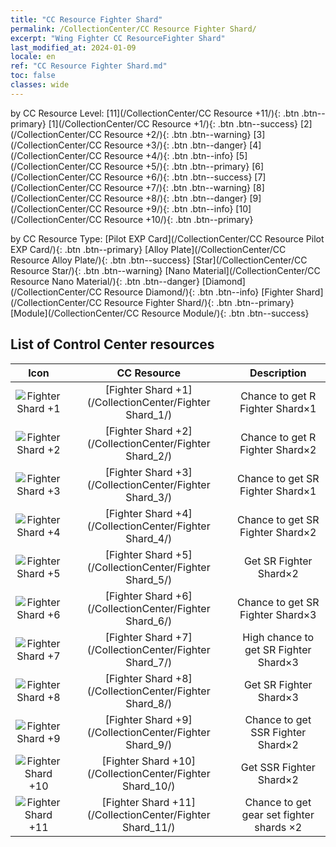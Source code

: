 ```yaml
---
title: "CC Resource Fighter Shard"
permalink: /CollectionCenter/CC Resource Fighter Shard/
excerpt: "Wing Fighter CC ResourceFighter Shard"
last_modified_at: 2024-01-09
locale: en
ref: "CC Resource Fighter Shard.md"
toc: false
classes: wide
---
```


  by CC Resource Level:  [11](/CollectionCenter/CC Resource +11/){: .btn .btn--primary}   [1](/CollectionCenter/CC Resource +1/){: .btn .btn--success}   [2](/CollectionCenter/CC Resource +2/){: .btn .btn--warning}   [3](/CollectionCenter/CC Resource +3/){: .btn .btn--danger}   [4](/CollectionCenter/CC Resource +4/){: .btn .btn--info}   [5](/CollectionCenter/CC Resource +5/){: .btn .btn--primary}   [6](/CollectionCenter/CC Resource +6/){: .btn .btn--success}   [7](/CollectionCenter/CC Resource +7/){: .btn .btn--warning}   [8](/CollectionCenter/CC Resource +8/){: .btn .btn--danger}   [9](/CollectionCenter/CC Resource +9/){: .btn .btn--info}   [10](/CollectionCenter/CC Resource +10/){: .btn .btn--primary} 

  by CC Resource Type:  [Pilot EXP Card](/CollectionCenter/CC Resource Pilot EXP Card/){: .btn .btn--primary}   [Alloy Plate](/CollectionCenter/CC Resource Alloy Plate/){: .btn .btn--success}   [Star](/CollectionCenter/CC Resource Star/){: .btn .btn--warning}   [Nano Material](/CollectionCenter/CC Resource Nano Material/){: .btn .btn--danger}   [Diamond](/CollectionCenter/CC Resource Diamond/){: .btn .btn--info}   [Fighter Shard](/CollectionCenter/CC Resource Fighter Shard/){: .btn .btn--primary}   [Module](/CollectionCenter/CC Resource Module/){: .btn .btn--success} 

## List of Control Center resources

  |   Icon |      CC Resource        |   Description   |
  |:------:|:---------------:|:---------------:|
  | ![Fighter Shard +1](/images/cc/CC_Fighter_Shard_1_p.png) | [Fighter Shard +1](/CollectionCenter/Fighter Shard_1/) | Chance to get R Fighter Shard×1 |
  | ![Fighter Shard +2](/images/cc/CC_Fighter_Shard_2_p.png) | [Fighter Shard +2](/CollectionCenter/Fighter Shard_2/) | Chance to get R Fighter Shard×2 |
  | ![Fighter Shard +3](/images/cc/CC_Fighter_Shard_3_p.png) | [Fighter Shard +3](/CollectionCenter/Fighter Shard_3/) | Chance to get SR Fighter Shard×1 |
  | ![Fighter Shard +4](/images/cc/CC_Fighter_Shard_4_p.png) | [Fighter Shard +4](/CollectionCenter/Fighter Shard_4/) | Chance to get SR Fighter Shard×2 |
  | ![Fighter Shard +5](/images/cc/CC_Fighter_Shard_5_p.png) | [Fighter Shard +5](/CollectionCenter/Fighter Shard_5/) | Get SR Fighter Shard×2 |
  | ![Fighter Shard +6](/images/cc/CC_Fighter_Shard_5_p.png) | [Fighter Shard +6](/CollectionCenter/Fighter Shard_6/) | Chance to get SR Fighter Shard×3 |
  | ![Fighter Shard +7](/images/cc/CC_Fighter_Shard_5_p.png) | [Fighter Shard +7](/CollectionCenter/Fighter Shard_7/) | High chance to get SR Fighter Shard×3 |
  | ![Fighter Shard +8](/images/cc/CC_Fighter_Shard_5_p.png) | [Fighter Shard +8](/CollectionCenter/Fighter Shard_8/) | Get SR Fighter Shard×3 |
  | ![Fighter Shard +9](/images/cc/CC_Fighter_Shard_6_p.png) | [Fighter Shard +9](/CollectionCenter/Fighter Shard_9/) | Chance to get SSR Fighter Shard×2 |
  | ![Fighter Shard +10](/images/cc/CC_Fighter_Shard_6_p.png) | [Fighter Shard +10](/CollectionCenter/Fighter Shard_10/) | Get SSR Fighter Shard×2 |
  | ![Fighter Shard +11](/images/cc/CC_Fighter_Shard_6_p.png) | [Fighter Shard +11](/CollectionCenter/Fighter Shard_11/) | Chance to get gear set fighter shards ×2 |
